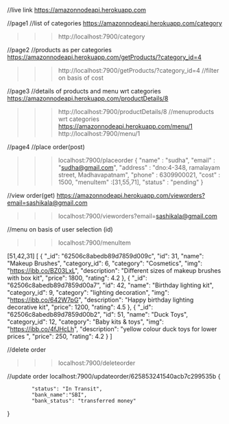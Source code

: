 //live link
https://amazonnodeapi.herokuapp.com


//page1
//list of categories
https://amazonnodeapi.herokuapp.com/category
>>>http://localhost:7900/category



//page2
//products as per categories
https://amazonnodeapi.herokuapp.com/getProducts/?category_id=4
>>>http://localhost:7900/getProducts/?category_id=4
//filter on basis of cost



//page3
//details of products and menu wrt categories
https://amazonnodeapi.herokuapp.com/productDetails/8
>>>http://localhost:7900/productDetails/8
//menuproducts wrt categories
https://amazonnodeapi.herokuapp.com/menu/1
>>>http://localhost:7900/menu/1


//page4
//place order(post)
>>>localhost:7900/placeorder
{
    "name" : "sudha",
    "email" : "sudha@gmail.com",
    "address" : "dno:4-348, ramalayam street, Madhavapatnam",
    "phone" : 6309900021,
    "cost" : 1500,
    "menuItem" :[31,55,71],
    "status" : "pending"
}



//view order(get)
https://amazonnodeapi.herokuapp.com/vieworders?email=sashikala@gmail.com
>>>localhost:7900/vieworders?email=sashikala@gmail.com



//menu on basis of user selection (id)
>>>localhost:7900/menuItem

[51,42,31]
[
    {
        "_id": "62506c8abedb89d7859d009c",
        "id": 31,
        "name": "Makeup Brushes",
        "category_id": 6,
        "category": "Cosmetics",
        "img": "https://ibb.co/BZ03LxL",
        "description": "Different sizes of makeup brushes with box kit",
        "price": 1800,
        "rating": 4.2
    },
    {
        "_id": "62506c8abedb89d7859d00a7",
        "id": 42,
        "name": "Birthday lighting kit",
        "category_id": 9,
        "category": "lighting decoration",
        "img": "https://ibb.co/642W7pG",
        "description": "Happy birthday lighting decorative kit",
        "price": 1200,
        "rating": 4.5
    },
    {
        "_id": "62506c8abedb89d7859d00b2",
        "id": 51,
        "name": "Duck Toys",
        "category_id": 12,
        "category": "Baby kits & toys",
        "img": "https://ibb.co/4fJHcLh",
        "description": "yellow colour duck toys for lower prices ",
        "price": 250,
        "rating": 4.2
    }
]


//delete order
>>>localhost:7900/deleteorder


//update order
localhost:7900/updateorder/625853241540acb7c299535b
{
    
            "status": "In Transit",
            "bank_name":"SBI",
            "bank_status": "transferred money"
}